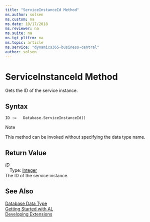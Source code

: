```yaml
---
title: "ServiceInstanceId Method"
ms.author: solsen
ms.custom: na
ms.date: 10/17/2018
ms.reviewer: na
ms.suite: na
ms.tgt_pltfrm: na
ms.topic: article
ms.service: "dynamics365-business-central"
author: solsen
---
```

[//]: # (START>DO_NOT_EDIT)
[//]: # (IMPORTANT:Do not edit any of the content between here and the END>DO_NOT_EDIT.)
[//]: # (Any modifications should be made in the .xml files in the ModernDev repo.)
# ServiceInstanceId Method
Gets the ID of the service instance.

## Syntax
```
ID :=   Database.ServiceInstanceId()
```
> [!NOTE]  
> This method can be invoked without specifying the data type name.  


## Return Value
*ID*  
&emsp;Type: [Integer](../integer/integer-data-type.md)  
The ID of the service instance.  


[//]: # (IMPORTANT: END>DO_NOT_EDIT)
## See Also
[Database Data Type](database-data-type.md)  
[Getting Started with AL](../../devenv-get-started.md)  
[Developing Extensions](../../devenv-dev-overview.md)